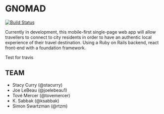 # GNOMAD
[![Build Status](https://travis-ci.org/chi-bumblebees-2017/gnomad.svg?branch=master)](https://travis-ci.org/chi-bumblebees-2017/gnomad)

Currently in development, this mobile-first single-page web app will allow travellers to connect to city residents in order to have an authentic local experience of their travel destination. Using a Ruby on Rails backend, react front-end with a foundation framework. 


Test for travis

## TEAM
* Stacy Curry (@stacurry)
* Joe LeBeau (@joelebeau1)
* Tové Mercer (@tovemercer)
* K. Sabbak (@ksabbak)
* Simon Swartzman (@rtzm)
